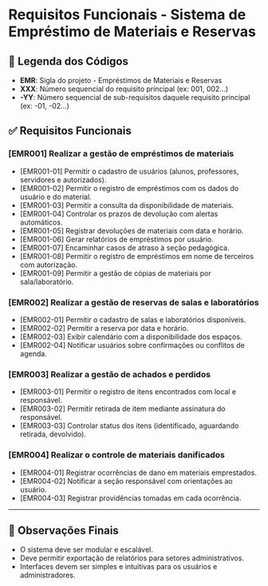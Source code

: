 # Requisitos Funcionais - Sistema de Empréstimo de Materiais e Reservas

## 📌 Legenda dos Códigos

- **EMR**: Sigla do projeto - Empréstimos de Materiais e Reservas
- **XXX**: Número sequencial do requisito principal (ex: 001, 002...)
- **-YY**: Número sequencial de sub-requisitos daquele requisito principal (ex: -01, -02...)

## ✅ Requisitos Funcionais

### [EMR001] Realizar a gestão de empréstimos de materiais
- [EMR001-01] Permitir o cadastro de usuários (alunos, professores, servidores e autorizados).
- [EMR001-02] Permitir o registro de empréstimos com os dados do usuário e do material.
- [EMR001-03] Permitir a consulta da disponibilidade de materiais.
- [EMR001-04] Controlar os prazos de devolução com alertas automáticos.
- [EMR001-05] Registrar devoluções de materiais com data e horário.
- [EMR001-06] Gerar relatórios de empréstimos por usuário.
- [EMR001-07] Encaminhar casos de atraso à seção pedagógica.
- [EMR001-08] Permitir o registro de empréstimos em nome de terceiros com autorização.
- [EMR001-09] Permitir a gestão de cópias de materiais por sala/laboratório.

### [EMR002] Realizar a gestão de reservas de salas e laboratórios
- [EMR002-01] Permitir o cadastro de salas e laboratórios disponíveis.
- [EMR002-02] Permitir a reserva por data e horário.
- [EMR002-03] Exibir calendário com a disponibilidade dos espaços.
- [EMR002-04] Notificar usuários sobre confirmações ou conflitos de agenda.

### [EMR003] Realizar a gestão de achados e perdidos
- [EMR003-01] Permitir o registro de itens encontrados com local e responsável.
- [EMR003-02] Permitir retirada de item mediante assinatura do responsável.
- [EMR003-03] Controlar status dos itens (identificado, aguardando retirada, devolvido).

### [EMR004] Realizar o controle de materiais danificados
- [EMR004-01] Registrar ocorrências de dano em materiais emprestados.
- [EMR004-02] Notificar a seção responsável com orientações ao usuário.
- [EMR004-03] Registrar providências tomadas em cada ocorrência.

---

## 🧠 Observações Finais

- O sistema deve ser modular e escalável.
- Deve permitir exportação de relatórios para setores administrativos.
- Interfaces devem ser simples e intuitivas para os usuários e administradores.

